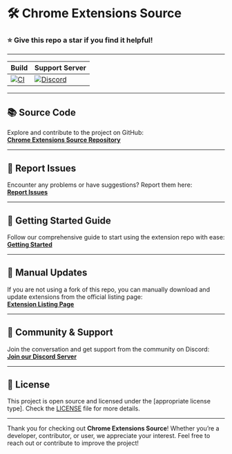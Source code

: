 # 🛠️ Chrome Extensions Source

### ⭐ Give this repo a star if you find it helpful!

---

| **Build** | **Support Server** |
|-----------|---------------------|
| [![CI](https://github.com/keiyoushi/extensions-source/actions/workflows/build_push.yml/badge.svg)](https://github.com/keiyoushi/extensions-source/actions/workflows/build_push.yml) | [![Discord](https://img.shields.io/discord/1193460528052453448.svg?label=discord&labelColor=7289da&color=2c2f33&style=flat)](https://discord.gg/3FbCpdKbdY) |

---

## 📚 Source Code

Explore and contribute to the project on GitHub:  
**[Chrome Extensions Source Repository](https://github.com/keiyoushi/extensions-source)**

---

## 🐛 Report Issues

Encounter any problems or have suggestions? Report them here:  
**[Report Issues](https://github.com/keiyoushi/extensions-source/issues/new/choose)**

---

## 🚀 Getting Started Guide

Follow our comprehensive guide to start using the extension repo with ease:  
**[Getting Started](https://keiyoushi.github.io/docs/guides/getting-started#adding-the-extension-repo)**

---

## 🔧 Manual Updates

If you are not using a fork of this repo, you can manually download and update extensions from the official listing page:  
**[Extension Listing Page](https://keiyoushi.github.io/extensions/)**

---

## 💬 Community & Support

Join the conversation and get support from the community on Discord:  
**[Join our Discord Server](https://discord.gg/3FbCpdKbdY)**

---

## 📜 License

This project is open source and licensed under the [appropriate license type]. Check the [LICENSE](https://github.com/keiyoushi/extensions-source/blob/main/LICENSE) file for more details.

---

Thank you for checking out **Chrome Extensions Source**! Whether you’re a developer, contributor, or user, we appreciate your interest. Feel free to reach out or contribute to improve the project!
